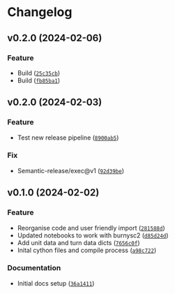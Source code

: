 # Changelog

<!--next-version-placeholder-->

## v0.2.0 (2024-02-06)
### Feature
* Build ([`25c35cb`](https://github.com/raspersc2/cython-extensions-sc2-test/commit/25c35cb29df7efcd6817b84fad3014c22ee75d65))
* Build ([`fb85ba1`](https://github.com/raspersc2/cython-extensions-sc2-test/commit/fb85ba16a549b9418326ef2a3ca3961b287c92ee))

## v0.2.0 (2024-02-03)
### Feature
* Test new release pipeline ([`8900ab5`](https://github.com/AresSC2/cython-extensions-sc2/commit/8900ab53e89fb996ca4e34238e40c5abb955f17b))

### Fix
* Semantic-release/exec@v1 ([`92d39be`](https://github.com/AresSC2/cython-extensions-sc2/commit/92d39bea03175c9e045423a942294756b3d5ccd7))

## v0.1.0 (2024-02-02)
### Feature
* Reorganise code and user friendly import ([`281588d`](https://github.com/AresSC2/cython-extensions-sc2/commit/281588de572dfee0c3f51a771053ac210108993d))
* Updated notebooks to work with burnysc2 ([`d85d24d`](https://github.com/AresSC2/cython-extensions-sc2/commit/d85d24d07bea11fea8b599b2f51005b9f1881404))
* Add unit data and turn data dicts ([`7656c0f`](https://github.com/AresSC2/cython-extensions-sc2/commit/7656c0f13247245d0cb18dcd5f8818cf991487c1))
* Inital cython files and compile process ([`a98c722`](https://github.com/AresSC2/cython-extensions-sc2/commit/a98c722df9f36a377bba9f6a94c10d31fa5d8d8c))

### Documentation
* Initial docs setup ([`36a1411`](https://github.com/AresSC2/cython-extensions-sc2/commit/36a14119ea47f5434cda6e5c39a7d2de4a90fcb2))
